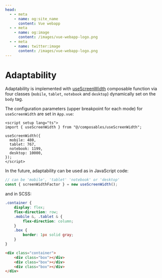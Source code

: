 ```yaml
---
head:
  - - meta
    - name: og:site_name
      content: Vue webapp
  - - meta
    - name: og:image
      content: /images/vue-webapp-logo.png
  - - meta
    - name: twitter:image
      content: /images/vue-webapp-logo.png
---
```


# Adaptability

Adaptability is implemented with [useScreenWidth](https://github.com/vuesence/vue-webapp/blob/main/src/composables/useScreenWidth.ts) composable function via four classes (`mobile`, `tablet`, `notebook` and `desktop`) dynamically set on the `body` tag.

The configuration parameters (upper breakpoint for each mode) for `useScreenWidth` are set in `App.vue`:

```vue
<script setup lang="ts">
import { useScreenWidth } from "@/composables/useScreenWidth";

useScreenWidth({
  mobile: 480,
  tablet: 767,
  notebook: 1199,
  desktop: 10000,
});
</script>
```

In the future, adaptability can be used as in JavaScript code:

```js
// can be 'mobile', 'tablet' 'notebook' or 'desktop'
const { screenWidthFactor } = new useScreenWidth();
```

and in SCSS:

```scss
.container {
    display: flex;
    flex-direction: row;
    .mobile &, .tablet & {
        flex-direction: column;
    }
    .box {
        border: 1px solid gray;
    }
}
```

```html
<div class="container">
    <div class="box"></div>
    <div class="box"></div>
    <div class="box"></div>
</div>
```